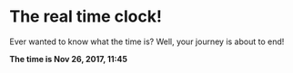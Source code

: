 # The real time clock!

Ever wanted to know what the time is? Well, your journey is about to end!

**The time is Nov 26, 2017, 11:45**